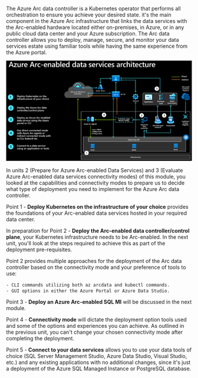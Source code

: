 The Azure Arc data controller is a Kubernetes operator that performs all orchestration to ensure you achieve your desired state. it's the main component in the Azure Arc infrastructure that links the data services with the Arc-enabled hardware located either on-premises, in Azure, or in any public cloud data center and your Azure subscription. The Arc data controller allows you to deploy, manage, secure, and monitor your data services estate using familiar tools while having the same experience from the Azure portal.

![Image of Azure Arc-enabled services architecture](../media/Arc-enabled-dataservices-module-1-arc-enabled-data-services-infrastructure-1.png)

In units 2 (Prepare for Azure Arc-enabled Data Services) and 3 (Evaluate Azure Arc-enabled data services connectivity modes) of this module, you looked at the capabilities and connectivity modes to prepare us to decide what type of deployment you need to implement for the Azure Arc data controller.

Point 1 - **Deploy Kubernetes on the infrastructure of your choice** provides the foundations of your Arc-enabled data services hosted in your required data center.

In preparation for Point 2 - **Deploy the Arc-enabled data controller/control plane**, your Kubernetes infrastructure needs to be Arc-enabled. In the next unit, you'll look at the steps required to achieve this as part of the deployment pre-requisites.

Point 2 provides multiple approaches for the deployment of the Arc data controller based on the connectivity mode and your preference of tools to use:

    - CLI commands utilizing both az arcdata and kubectl commands.
    - GUI options in either the Azure Portal or Azure Data Studio.

Point 3 - **Deploy an Azure Arc-enabled SQL MI** will be discussed in the next module.

Point 4 - **Connectivity mode** will dictate the deployment option tools used and some of the options and experiences you can achieve. As outlined in the previous unit, you can't change your chosen connectivity mode after completing the deployment.

Point 5 - **Connect to your data services** allows you to use your data tools of choice (SQL Server Management Studio, Azure Data Studio, Visual Studio, etc.) and any existing applications with no additional changes, since it's just a deployment of the Azure SQL Managed Instance or PostgreSQL database.
